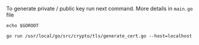 To generate private / public key run next command. More details in ``main.go`` file

```
echo $GOROOT

go run /usr/local/go/src/crypto/tls/generate_cert.go --host=localhost

```